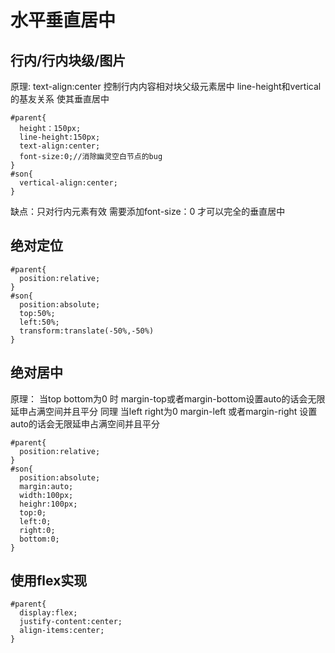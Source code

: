 # 水平垂直居中
## 行内/行内块级/图片
原理:
  text-align:center 控制行内内容相对块父级元素居中
  line-height和vertical的基友关系 使其垂直居中
```
#parent{
  height：150px;
  line-height:150px;
  text-align:center;
  font-size:0;//消除幽灵空白节点的bug
}
#son{
  vertical-align:center;
}
```
缺点：只对行内元素有效 
  需要添加font-size：0 才可以完全的垂直居中

## 绝对定位
```
#parent{
  position:relative;
}
#son{
  position:absolute;
  top:50%;
  left:50%;
  transform:translate(-50%,-50%)
}
```

## 绝对居中
原理： 当top bottom为0 时  margin-top或者margin-bottom设置auto的话会无限延申占满空间并且平分
同理 当left right为0 margin-left 或者margin-right 设置auto的话会无限延申占满空间并且平分
```
#parent{
  position:relative;
}
#son{
  position:absolute;
  margin:auto;
  width:100px;
  heighr:100px;
  top:0;
  left:0;
  right:0;
  bottom:0;
}

```

## 使用flex实现
```
#parent{
  display:flex;
  justify-content:center;
  align-items:center;
}
```